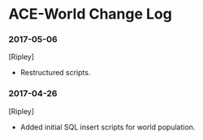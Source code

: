 # ACE-World Change Log

### 2017-05-06
[Ripley]
* Restructured scripts.

### 2017-04-26
[Ripley]
* Added initial SQL insert scripts for world population.
